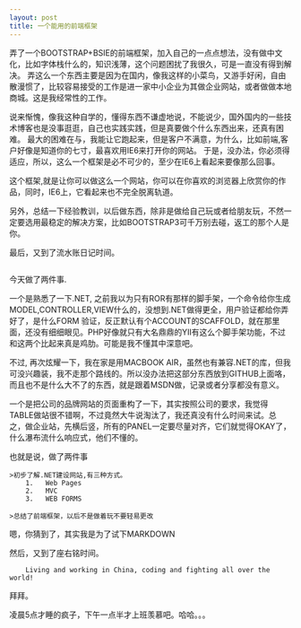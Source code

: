 ```yaml
---
layout: post
title: 一个能用的前端框架
---
```



弄了一个BOOTSTRAP+BSIE的前端框架，加入自己的一点点想法，没有做中文化，比如字体栈什么的，知识浅薄，这个问题困扰了我很久，可是一直没有得到解决。
弄这么一个东西主要是因为在国内，像我这样的小菜鸟，又游手好闲，自由散漫惯了，比较容易接受的工作是进一家中小企业为其做企业网站，或者做做本地商城。这是我经常性的工作。

说来惭愧，像我这种自学的，懂得东西不谦虚地说，不能说少，国外国内的一些技术博客也是没事逛逛，自己也实践实践，但是真要做个什么东西出来，还真有困难。
最大的困难在与，我能让它跑起来，但是客户不满意，为什么，比如前端,客户好像是知道你的七寸，最喜欢用IE6来打开你的网站。
于是，没办法，你必须得适应，所以，这么一个框架是必不可少的，至少在IE6上看起来要像那么回事。

这个框架,就是让你可以做这么一个网站，你可以在你喜欢的浏览器上欣赏你的作品，同时，IE6上，它看起来也不完全脱离轨道。

另外，总结一下经验教训，以后做东西，除非是做给自己玩或者给朋友玩，不然一定要选用最稳定的解决方案，比如BOOTSTRAP3可千万别去碰，返工的那个人是你。

最后，又到了流水账日记时间。


<img data-src="holder.js/1170x300" alt="" />

今天做了两件事.

一个是熟悉了一下.NET, 之前我以为只有ROR有那样的脚手架，一个命令给你生成MODEL,CONTROLLER,VIEW什么的，没想到.NET做得更全，用户验证都给你弄好了，是什么FORM 验证，反正默认有个ACCOUNT的SCAFFOLD，就在那里面，还没有细细眼见。PHP好像就只有大名鼎鼎的YII有这么个脚手架功能，不过和这两个比起来真是鸡肋。可能是我不懂其中深意吧。

不过, 再次炫耀一下，我在家是用MACBOOK AIR，虽然也有兼容.NET的库，但我可没兴趣装，我不走那个路线的。所以没办法把这部分东西放到GITHUB上面咯，而且也不是什么大不了的东西，就是跟着MSDN做，记录或者分享都没有意义。

一个是把公司的品牌网站的页面重构了一下，其实按照公司的要求，我觉得TABLE做站很不错啊，不过竟然大牛说淘汰了，我还真没有什么时间来试。总之，做企业站，先横后竖，所有的PANEL一定要尽量对齐，它们就觉得OKAY了，什么瀑布流什么响应式，他们不懂的。

也就是说，做了两件事

	>初步了解.NET建设网站,有三种方式。
		1.   Web Pages
		2.   MVC
		3.   WEB FORMS

	>总结了前端框架，以后不是做着玩不要轻易更改

嗯，你猜到了，其实我是为了试下MARKDOWN

然后，又到了座右铭时间。

		Living and working in China, coding and fighting all over the world!

拜拜。

凌晨5点才睡的疯子，下午一点半才上班羡慕吧。哈哈。。。


